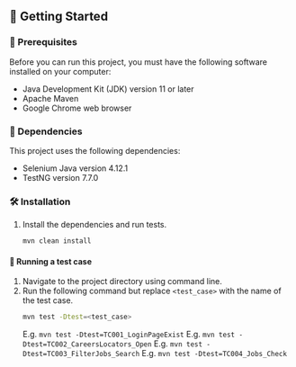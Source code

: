 
## 🚀 Getting Started

### 🚧 Prerequisites
Before you can run this project, you must have the following software installed on your computer:

- Java Development Kit (JDK) version 11 or later
- Apache Maven
- Google Chrome web browser

### 🔗 Dependencies

This project uses the following dependencies:

- Selenium Java version 4.12.1
- TestNG version 7.7.0

### 🛠️ Installation
1. Install the dependencies and run tests.   
   ```sh
   mvn clean install
   ```

#### 🚦 Running a test case
1. Navigate to the project directory using command line.
2. Run the following command but replace `<test_case>` with the name of the test case.   
   ```sh
   mvn test -Dtest=<test_case>
   ```  
   E.g. `mvn test -Dtest=TC001_LoginPageExist`
   E.g. `mvn test -Dtest=TC002_CareersLocators_Open`
   E.g. `mvn test -Dtest=TC003_FilterJobs_Search`
   E.g. `mvn test -Dtest=TC004_Jobs_Check`

